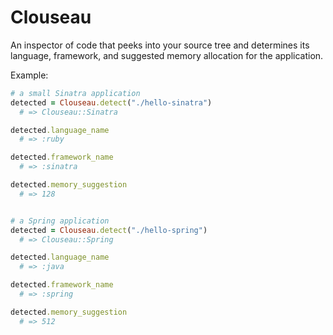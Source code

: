 # Clouseau

An inspector of code that peeks into your source tree and determines its
language, framework, and suggested memory allocation for the application.

Example:

```ruby
# a small Sinatra application
detected = Clouseau.detect("./hello-sinatra")
  # => Clouseau::Sinatra

detected.language_name
  # => :ruby

detected.framework_name
  # => :sinatra

detected.memory_suggestion
  # => 128


# a Spring application
detected = Clouseau.detect("./hello-spring")
  # => Clouseau::Spring

detected.language_name
  # => :java

detected.framework_name
  # => :spring

detected.memory_suggestion
  # => 512
```
